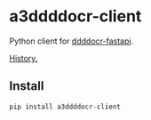 # a3ddddocr-client

Python client for [ddddocr-fastapi](https://github.com/sml2h3/ddddocr-fastapi).

[History.](HISTORY.md)

## Install

```shell script
pip install a3ddddocr-client

```
